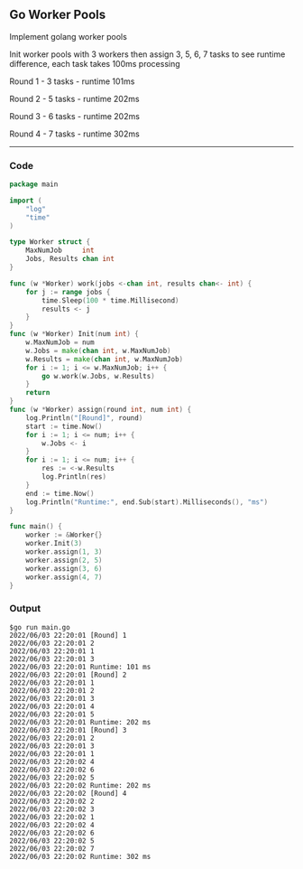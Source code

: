 ## Go Worker Pools

Implement golang worker pools

Init worker pools with 3 workers then assign 3, 5, 6, 7 tasks to see runtime difference, each task takes 100ms processing

Round 1 - 3 tasks - runtime 101ms

Round 2 - 5 tasks - runtime 202ms

Round 3 - 6 tasks - runtime 202ms

Round 4 - 7 tasks - runtime 302ms

---

### Code
```go
package main

import (
	"log"
	"time"
)

type Worker struct {
	MaxNumJob     int
	Jobs, Results chan int
}

func (w *Worker) work(jobs <-chan int, results chan<- int) {
	for j := range jobs {
		time.Sleep(100 * time.Millisecond)
		results <- j
	}
}
func (w *Worker) Init(num int) {
	w.MaxNumJob = num
	w.Jobs = make(chan int, w.MaxNumJob)
	w.Results = make(chan int, w.MaxNumJob)
	for i := 1; i <= w.MaxNumJob; i++ {
		go w.work(w.Jobs, w.Results)
	}
	return
}
func (w *Worker) assign(round int, num int) {
	log.Println("[Round]", round)
	start := time.Now()
	for i := 1; i <= num; i++ {
		w.Jobs <- i
	}
	for i := 1; i <= num; i++ {
		res := <-w.Results
		log.Println(res)
	}
	end := time.Now()
	log.Println("Runtime:", end.Sub(start).Milliseconds(), "ms")
}

func main() {
	worker := &Worker{}
	worker.Init(3)
	worker.assign(1, 3)
	worker.assign(2, 5)
	worker.assign(3, 6)
	worker.assign(4, 7)
}

```

### Output
```
$go run main.go
2022/06/03 22:20:01 [Round] 1
2022/06/03 22:20:01 2
2022/06/03 22:20:01 1
2022/06/03 22:20:01 3
2022/06/03 22:20:01 Runtime: 101 ms
2022/06/03 22:20:01 [Round] 2
2022/06/03 22:20:01 1
2022/06/03 22:20:01 2
2022/06/03 22:20:01 3
2022/06/03 22:20:01 4
2022/06/03 22:20:01 5
2022/06/03 22:20:01 Runtime: 202 ms
2022/06/03 22:20:01 [Round] 3
2022/06/03 22:20:01 2
2022/06/03 22:20:01 3
2022/06/03 22:20:01 1
2022/06/03 22:20:02 4
2022/06/03 22:20:02 6
2022/06/03 22:20:02 5
2022/06/03 22:20:02 Runtime: 202 ms
2022/06/03 22:20:02 [Round] 4
2022/06/03 22:20:02 2
2022/06/03 22:20:02 3
2022/06/03 22:20:02 1
2022/06/03 22:20:02 4
2022/06/03 22:20:02 6
2022/06/03 22:20:02 5
2022/06/03 22:20:02 7
2022/06/03 22:20:02 Runtime: 302 ms

```